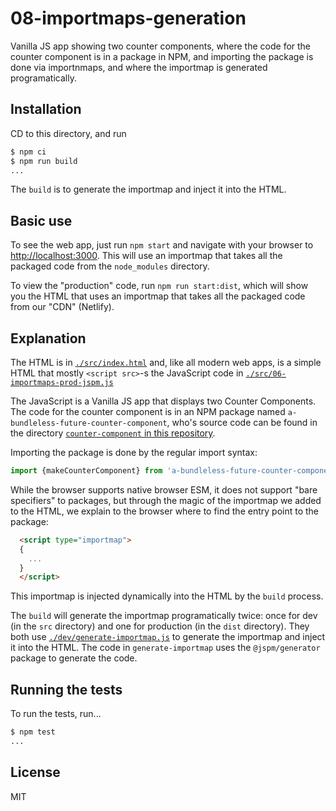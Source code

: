 # 08-importmaps-generation

Vanilla JS app showing two counter components, where the code for the counter component is
in a package in NPM, and importing the package is done via importnmaps, and where the importmap
is generated programatically.

## Installation

CD to this directory, and run

```sh
$ npm ci
$ npm run build
...
```

The `build` is to generate the importmap and inject it into the HTML.

## Basic use

To see the web app, just run `npm start` and navigate with your browser to
 <http://localhost:3000>. This will use an importmap that takes all the packaged code
 from the `node_modules` directory.

 To view the "production" code, run `npm run start:dist`, which will show you the HTML
 that uses an importmap that takes all the packaged code from our "CDN" (Netlify).

## Explanation

The HTML is in [`./src/index.html`](./src/index.html) and, like all modern web apps,
is a simple HTML that mostly `<script src>`-s the JavaScript code in
[`./src/06-importmaps-prod-jspm.js`](./src/08-importmaps-generation.js)

The JavaScript is a Vanilla JS app that displays two Counter Components. The code for the counter
component is in an NPM package named `a-bundleless-future-counter-component`, who's source
code can be found in the directory [`counter-component` in this repository](../counter-component/).

Importing the package is done by the regular import syntax:

```js
import {makeCounterComponent} from 'a-bundleless-future-counter-component'
```

While the browser supports native browser ESM, it does not support "bare specifiers" to packages,
but through the magic of the importmap we added to the HTML, we explain to the browser
where to find the entry point to the package:

```html
  <script type="importmap">
  {
    ...
  }
  </script>
```

This importmap is injected dynamically into the HTML by the `build` process.

The `build` will generate the importmap programatically twice: once for dev (in the `src` directory)
and one for production (in the `dist` directory).
They both use [`./dev/generate-importmap.js`](./dev/generate-importmap.js) to generate the
importmap and inject it into the HTML. The code in `generate-importmap` uses the `@jspm/generator`
package to generate the code.

## Running the tests

To run the tests, run...

```sh
$ npm test
...
```

## License

MIT
